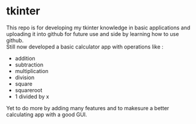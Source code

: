 # tkinter
This repo is for developing my tkinter knowledge in basic applications and uploading it into github for future use and side by learning how to use github.<br />
Still now developed a basic calculator app with operations like :
* addition 
* subtraction
* multiplication
* division
* square
* squareroot
* 1 divided by x

Yet to do more by adding many features and to makesure a better calculating app with a good GUI.
